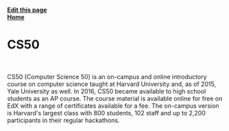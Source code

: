 **[Edit this page](/edit/CS50)**<br>**[Home](/)**<br> <h1>CS50</h1><br>

CS50 (Computer Science 50) is an on-campus and online introductory course on computer science taught at Harvard University and, as of 2015, Yale University as well. In 2016, CS50 became available to high school students as an AP course. The course material is available online for free on EdX with a range of certificates available for a fee. The on-campus version is Harvard's largest class with 800 students, 102 staff and up to 2,200 participants in their regular hackathons.